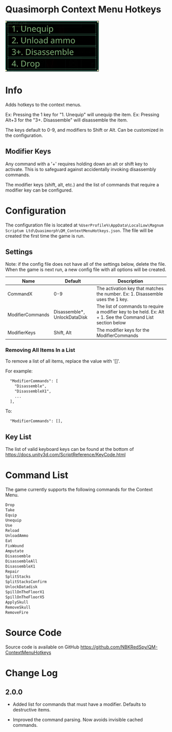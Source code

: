 # Quasimorph Context Menu Hotkeys

![Context menu screenshot](media/NumberedContextMenu.png)

# Info
Adds hotkeys to the context menus.

Ex: Pressing the 1 key for "1. Unequip" will unequip the item.
Ex: Pressing Alt+3 for the "3+. Disassemble" will disassemble the item.

The keys default to 0-9, and modifiers to Shift or Alt.  Can be customized in the configuration.

## Modifier Keys
Any command with a '+' requires holding down an alt or shift key to activate.
This is to safeguard against accidentally invoking disassembly commands.

The modifier keys (shift, alt, etc.) and the list of commands that require a modifier key can be configured.

# Configuration
The configuration file is located at ```%UserProfile%\AppData\LocalLow\Magnum Scriptum Ltd\Quasimorph\QM_ContextMenuHotkeys.json```.
The file will be created the first time the game is run.


## Settings
Note: if the config file does not have all of the settings below, delete the file.  When the game is next run, a new config file with all options will be created.

|Name|Default|Description|
|--|--|--|
|CommandX|0-9|The activation key that matches the number.  Ex: 1. Disassemble uses the 1 key.
|ModifierCommands|Disassemble*, UnlockDataDisk|The list of commands to require a modifier key to be held.  Ex: Alt + 1.  See the Command List section below |
|ModifierKeys|Shift, Alt|The modifier keys for the ModifierCommands|

### Removing All Items In a List
To remove a list of all items, replace the value with '[]'.

For example:
```
  "ModifierCommands": [
    "Disassemble",
    "DisassembleX1",
    ...
  ],
```
To:

```
  "ModifierCommands": [],
```  


## Key List
The list of valid keyboard keys can be found  at the bottom of https://docs.unity3d.com/ScriptReference/KeyCode.html

# Command List

The game currently supports the following commands for the Context Menu.

```
Drop
Take
Equip
Unequip
Use
Reload
UnloadAmmo
Eat
FixWound
Amputate
Disassemble
DisassembleAll
DisassembleX1
Repair
SplitStacks
SplitStacksConfirm
UnlockDatadisk
SpillOnTheFloorX1
SpillOnTheFloorX5
ApplySkull
RemoveSkull
RemoveFire
```

# Source Code
Source code is available on GitHub https://github.com/NBKRedSpy/QM-ContextMenuHotkeys

# Change Log
## 2.0.0

* Added list for commands that must have a modifier.  Defaults to destructive items.

* Improved the command parsing.  Now avoids invisible cached commands.



